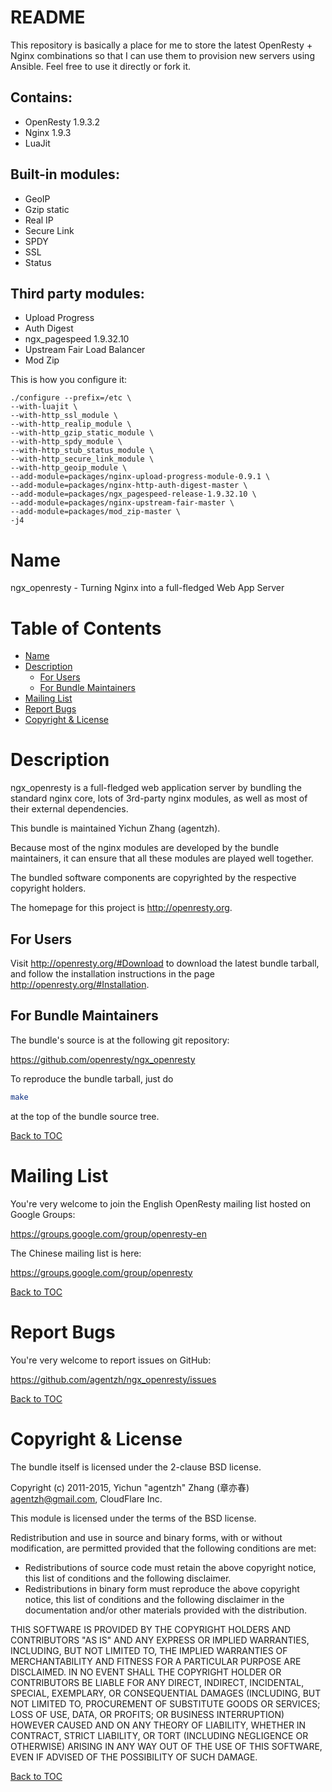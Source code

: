 README
======

This repository is basically a place for me to store the latest OpenResty + Nginx combinations so that I can use them to provision new servers using Ansible. Feel free to use it directly or fork it.

Contains:
---------
* OpenResty 1.9.3.2
* Nginx 1.9.3
* LuaJit

Built-in modules:
-----------------
* GeoIP
* Gzip static
* Real IP
* Secure Link
* SPDY
* SSL
* Status

Third party modules:
--------------------
* Upload Progress
* Auth Digest
* ngx_pagespeed 1.9.32.10
* Upstream Fair Load Balancer
* Mod Zip

This is how you configure it:

    ./configure --prefix=/etc \
    --with-luajit \
    --with-http_ssl_module \
    --with-http_realip_module \
    --with-http_gzip_static_module \
    --with-http_spdy_module \
    --with-http_stub_status_module \
    --with-http_secure_link_module \
    --with-http_geoip_module \
    --add-module=packages/nginx-upload-progress-module-0.9.1 \
    --add-module=packages/nginx-http-auth-digest-master \
    --add-module=packages/ngx_pagespeed-release-1.9.32.10 \
    --add-module=packages/nginx-upstream-fair-master \
    --add-module=packages/mod_zip-master \
    -j4

Name
====

ngx_openresty - Turning Nginx into a full-fledged Web App Server

Table of Contents
=================

* [Name](#name)
* [Description](#description)
    * [For Users](#for-users)
    * [For Bundle Maintainers](#for-bundle-maintainers)
* [Mailing List](#mailing-list)
* [Report Bugs](#report-bugs)
* [Copyright & License](#copyright--license)

Description
===========

ngx_openresty is a full-fledged web application server by bundling the standard nginx core,
lots of 3rd-party nginx modules, as well as most of their external dependencies.

This bundle is maintained Yichun Zhang (agentzh).

Because most of the nginx modules are developed by the bundle maintainers, it can ensure
that all these modules are played well together.

The bundled software components are copyrighted by the respective copyright holders.

The homepage for this project is http://openresty.org.

For Users
---------

Visit http://openresty.org/#Download to download the latest bundle tarball, and
follow the installation instructions in the page http://openresty.org/#Installation.

For Bundle Maintainers
----------------------

The bundle's source is at the following git repository:

https://github.com/openresty/ngx_openresty

To reproduce the bundle tarball, just do

```bash
make
```

at the top of the bundle source tree.

[Back to TOC](#table-of-contents)

Mailing List
============

You're very welcome to join the English OpenResty mailing list hosted on Google Groups:

https://groups.google.com/group/openresty-en

The Chinese mailing list is here:

https://groups.google.com/group/openresty

[Back to TOC](#table-of-contents)

Report Bugs
===========

You're very welcome to report issues on GitHub:

https://github.com/agentzh/ngx_openresty/issues

[Back to TOC](#table-of-contents)

Copyright & License
===================

The bundle itself is licensed under the 2-clause BSD license.

Copyright (c) 2011-2015, Yichun "agentzh" Zhang (章亦春) <agentzh@gmail.com>, CloudFlare Inc.

This module is licensed under the terms of the BSD license.

Redistribution and use in source and binary forms, with or without
modification, are permitted provided that the following conditions are
met:

* Redistributions of source code must retain the above copyright notice, this list of conditions and the following disclaimer.
* Redistributions in binary form must reproduce the above copyright notice, this list of conditions and the following disclaimer in the documentation and/or other materials provided with the distribution.

THIS SOFTWARE IS PROVIDED BY THE COPYRIGHT HOLDERS AND CONTRIBUTORS "AS
IS" AND ANY EXPRESS OR IMPLIED WARRANTIES, INCLUDING, BUT NOT LIMITED
TO, THE IMPLIED WARRANTIES OF MERCHANTABILITY AND FITNESS FOR A
PARTICULAR PURPOSE ARE DISCLAIMED. IN NO EVENT SHALL THE COPYRIGHT
HOLDER OR CONTRIBUTORS BE LIABLE FOR ANY DIRECT, INDIRECT, INCIDENTAL,
SPECIAL, EXEMPLARY, OR CONSEQUENTIAL DAMAGES (INCLUDING, BUT NOT LIMITED
TO, PROCUREMENT OF SUBSTITUTE GOODS OR SERVICES; LOSS OF USE, DATA, OR
PROFITS; OR BUSINESS INTERRUPTION) HOWEVER CAUSED AND ON ANY THEORY OF
LIABILITY, WHETHER IN CONTRACT, STRICT LIABILITY, OR TORT (INCLUDING
NEGLIGENCE OR OTHERWISE) ARISING IN ANY WAY OUT OF THE USE OF THIS
SOFTWARE, EVEN IF ADVISED OF THE POSSIBILITY OF SUCH DAMAGE.

[Back to TOC](#table-of-contents)

